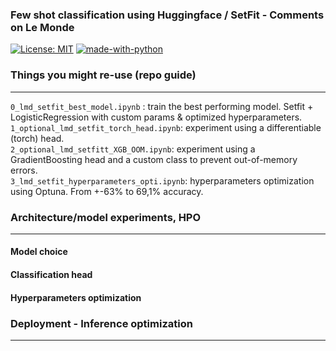 ### Few shot classification using Huggingface / SetFit - Comments on Le Monde
[![License: MIT](https://img.shields.io/badge/License-MIT-yellow.svg)](https://opensource.org/licenses/MIT)
[![made-with-python](https://img.shields.io/badge/Made%20with-Python-1f425f.svg)](https://www.python.org/)



### Things you might re-use (repo guide)
---
`0_lmd_setfit_best_model.ipynb` : train the best performing model. Setfit + LogisticRegression with custom params & optimized hyperparameters.  
`1_optional_lmd_setfit_torch_head.ipynb`: experiment using a differentiable (torch) head.  
`2_optional_lmd_setfitt_XGB_OOM.ipynb`: experiment using a GradientBoosting head and a custom class to prevent out-of-memory errors.  
`3_lmd_setfit_hyperparameters_opti.ipynb`: hyperparameters optimization using Optuna. From +-63% to 69,1% accuracy.  

### Architecture/model experiments, HPO
---

#### Model choice

#### Classification head

#### Hyperparameters optimization


### Deployment - Inference optimization
---

